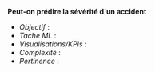 **Peut-on prédire la sévérité d'un accident**
- *Objectif* :
- *Tache ML* :
- *Visualisations/KPIs* :
- *Complexité* :
- *Pertinence* :